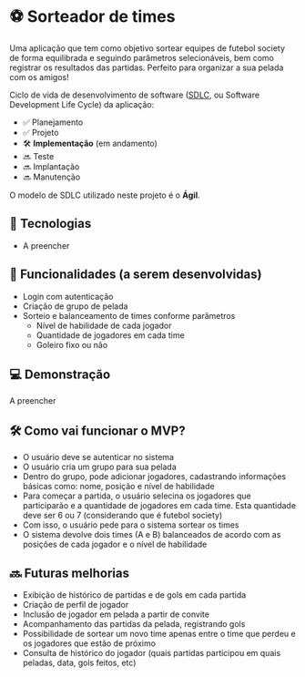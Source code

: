 # ⚽ Sorteador de times

Uma aplicação que tem como objetivo sortear equipes de futebol society de forma equilibrada e seguindo parâmetros selecionáveis, bem como registrar os resultados das partidas. Perfeito para organizar a sua pelada com os amigos!

Ciclo de vida de desenvolvimento de software ([SDLC](https://aws.amazon.com/pt/what-is/sdlc/), ou Software Development Life Cycle) da aplicação:
- ✅ Planejamento
- ✅ Projeto
- 🛠️ <strong>Implementação</strong> (em andamento)
- 🔜 Teste
- 🔜 Implantação
- 🔜 Manutenção

O modelo de SDLC utilizado neste projeto é o <strong>Ágil</strong>.

## 🚀 Tecnologias

- A preencher

## 🎯 Funcionalidades (a serem desenvolvidas)
- Login com autenticação
- Criação de grupo de pelada
- Sorteio e balanceamento de times conforme parâmetros
  - Nível de habilidade de cada jogador
  - Quantidade de jogadores em cada time
  - Goleiro fixo ou não

## 💻 Demonstração

A preencher

## 🛠️ Como vai funcionar o MVP?
- O usuário deve se autenticar no sistema
- O usuário cria um grupo para sua pelada
- Dentro do grupo, pode adicionar jogadores, cadastrando informações básicas como: nome, posição e nível de habilidade
- Para começar a partida, o usuário selecina os jogadores que participarão e a quantidade de jogadores em cada time. Esta quantidade deve ser 6 ou 7 (considerando que é futebol society)
- Com isso, o usuário pede para o sistema sortear os times
- O sistema devolve dois times (A e B) balanceados de acordo com as posições de cada jogador e o nível de habilidade

## 🔜 Futuras melhorias
- Exibição de histórico de partidas e de gols em cada partida
- Criação de perfil de jogador
- Inclusão de jogador em pelada a partir de convite
- Acompanhamento das partidas da pelada, registrando gols
- Possibilidade de sortear um novo time apenas entre o time que perdeu e os jogadores que estão de próximo
- Consulta de histórico do jogador (quais partidas participou em quais peladas, data, gols feitos, etc)
